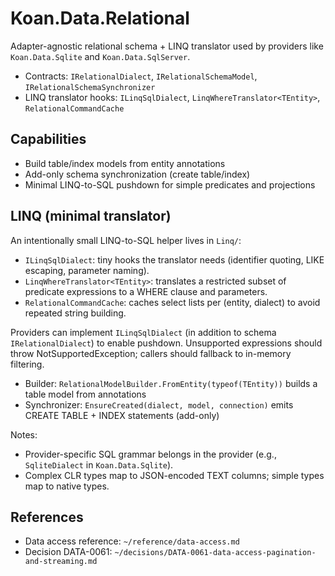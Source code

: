 # Koan.Data.Relational

Adapter-agnostic relational schema + LINQ translator used by providers like `Koan.Data.Sqlite` and `Koan.Data.SqlServer`.

- Contracts: `IRelationalDialect`, `IRelationalSchemaModel`, `IRelationalSchemaSynchronizer`
- LINQ translator hooks: `ILinqSqlDialect`, `LinqWhereTranslator<TEntity>`, `RelationalCommandCache`

## Capabilities
- Build table/index models from entity annotations
- Add-only schema synchronization (create table/index)
- Minimal LINQ-to-SQL pushdown for simple predicates and projections

## LINQ (minimal translator)

An intentionally small LINQ-to-SQL helper lives in `Linq/`:

- `ILinqSqlDialect`: tiny hooks the translator needs (identifier quoting, LIKE escaping, parameter naming).
- `LinqWhereTranslator<TEntity>`: translates a restricted subset of predicate expressions to a WHERE clause and parameters.
- `RelationalCommandCache`: caches select lists per (entity, dialect) to avoid repeated string building.

Providers can implement `ILinqSqlDialect` (in addition to schema `IRelationalDialect`) to enable pushdown. Unsupported expressions should throw NotSupportedException; callers should fallback to in-memory filtering.
- Builder: `RelationalModelBuilder.FromEntity(typeof(TEntity))` builds a table model from annotations
- Synchronizer: `EnsureCreated(dialect, model, connection)` emits CREATE TABLE + INDEX statements (add-only)

Notes:
- Provider-specific SQL grammar belongs in the provider (e.g., `SqliteDialect` in `Koan.Data.Sqlite`).
- Complex CLR types map to JSON-encoded TEXT columns; simple types map to native types.

## References
- Data access reference: `~/reference/data-access.md`
- Decision DATA-0061: `~/decisions/DATA-0061-data-access-pagination-and-streaming.md`
